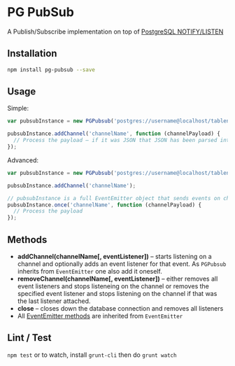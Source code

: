 # PG PubSub

A Publish/Subscribe implementation on top of [PostgreSQL NOTIFY/LISTEN](http://www.postgresql.org/docs/9.3/static/sql-notify.html)

## Installation

```bash
npm install pg-pubsub --save
```

## Usage

Simple:

```javascript
var pubsubInstance = new PGPubsub('postgres://username@localhost/tablename');

pubsubInstance.addChannel('channelName', function (channelPayload) {
  // Process the payload – if it was JSON that JSON has been parsed into an object for you
});
```

Advanced:

```javascript
var pubsubInstance = new PGPubsub('postgres://username@localhost/tablename');

pubsubInstance.addChannel('channelName');

// pubsubInstance is a full EventEmitter object that sends events on channel names
pubsubInstance.once('channelName', function (channelPayload) {
  // Process the payload
});
```

## Methods

* **addChannel(channelName[, eventListener])** – starts listening on a channel and optionally adds an event listener for that event. As `PGPubsub` inherits from `EventEmitter` one also add it oneself.
* **removeChannel(channelName[, eventListener])** – either removes all event listeners and stops listeneing on the channel or removes the specified event listener and stops listening on the channel if that was the last listener attached.
* **close** – closes down the database connection and removes all listeners
* All [EventEmitter methods](http://nodejs.org/api/events.html#events_class_events_eventemitter) are inherited from `EventEmitter`

## Lint / Test

`npm test` or to watch, install `grunt-cli` then do `grunt watch`
